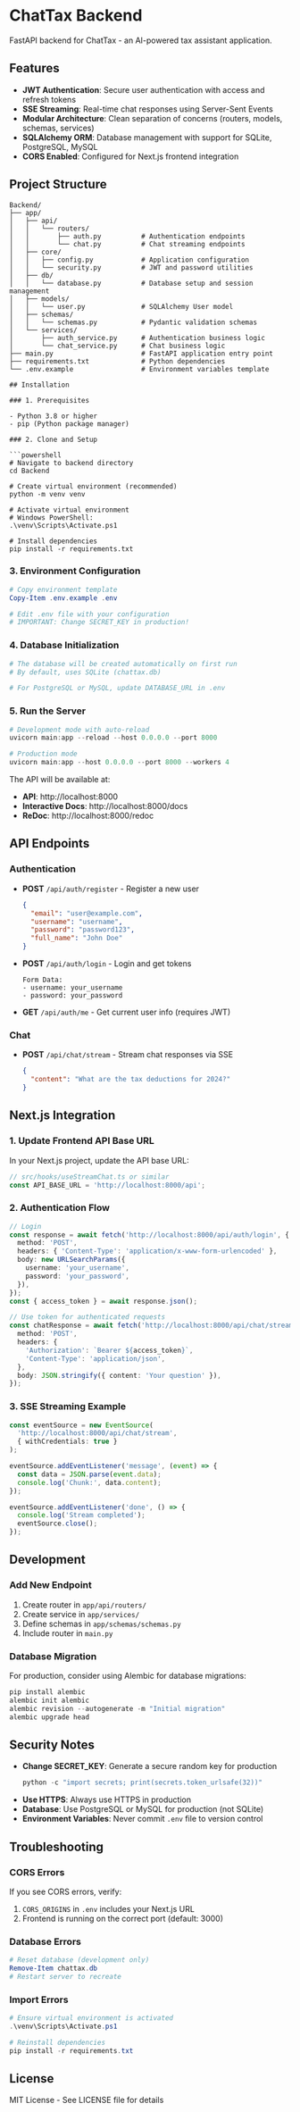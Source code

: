 # ChatTax Backend

FastAPI backend for ChatTax - an AI-powered tax assistant application.

## Features

- **JWT Authentication**: Secure user authentication with access and refresh tokens
- **SSE Streaming**: Real-time chat responses using Server-Sent Events
- **Modular Architecture**: Clean separation of concerns (routers, models, schemas, services)
- **SQLAlchemy ORM**: Database management with support for SQLite, PostgreSQL, MySQL
- **CORS Enabled**: Configured for Next.js frontend integration

## Project Structure

```
Backend/
├── app/
│   ├── api/
│   │   └── routers/
│   │       ├── auth.py          # Authentication endpoints
│   │       └── chat.py          # Chat streaming endpoints
│   ├── core/
│   │   ├── config.py            # Application configuration
│   │   └── security.py          # JWT and password utilities
│   ├── db/
│   │   └── database.py          # Database setup and session management
│   ├── models/
│   │   └── user.py              # SQLAlchemy User model
│   ├── schemas/
│   │   └── schemas.py           # Pydantic validation schemas
│   └── services/
│       ├── auth_service.py      # Authentication business logic
│       └── chat_service.py      # Chat business logic
├── main.py                      # FastAPI application entry point
├── requirements.txt             # Python dependencies
└── .env.example                 # Environment variables template

## Installation

### 1. Prerequisites

- Python 3.8 or higher
- pip (Python package manager)

### 2. Clone and Setup

```powershell
# Navigate to backend directory
cd Backend

# Create virtual environment (recommended)
python -m venv venv

# Activate virtual environment
# Windows PowerShell:
.\venv\Scripts\Activate.ps1

# Install dependencies
pip install -r requirements.txt
```

### 3. Environment Configuration

```powershell
# Copy environment template
Copy-Item .env.example .env

# Edit .env file with your configuration
# IMPORTANT: Change SECRET_KEY in production!
```

### 4. Database Initialization

```powershell
# The database will be created automatically on first run
# By default, uses SQLite (chattax.db)

# For PostgreSQL or MySQL, update DATABASE_URL in .env
```

### 5. Run the Server

```powershell
# Development mode with auto-reload
uvicorn main:app --reload --host 0.0.0.0 --port 8000

# Production mode
uvicorn main:app --host 0.0.0.0 --port 8000 --workers 4
```

The API will be available at:
- **API**: http://localhost:8000
- **Interactive Docs**: http://localhost:8000/docs
- **ReDoc**: http://localhost:8000/redoc

## API Endpoints

### Authentication

- **POST** `/api/auth/register` - Register a new user
  ```json
  {
    "email": "user@example.com",
    "username": "username",
    "password": "password123",
    "full_name": "John Doe"
  }
  ```

- **POST** `/api/auth/login` - Login and get tokens
  ```
  Form Data:
  - username: your_username
  - password: your_password
  ```

- **GET** `/api/auth/me` - Get current user info (requires JWT)

### Chat

- **POST** `/api/chat/stream` - Stream chat responses via SSE
  ```json
  {
    "content": "What are the tax deductions for 2024?"
  }
  ```

## Next.js Integration

### 1. Update Frontend API Base URL

In your Next.js project, update the API base URL:

```typescript
// src/hooks/useStreamChat.ts or similar
const API_BASE_URL = 'http://localhost:8000/api';
```

### 2. Authentication Flow

```typescript
// Login
const response = await fetch('http://localhost:8000/api/auth/login', {
  method: 'POST',
  headers: { 'Content-Type': 'application/x-www-form-urlencoded' },
  body: new URLSearchParams({
    username: 'your_username',
    password: 'your_password',
  }),
});
const { access_token } = await response.json();

// Use token for authenticated requests
const chatResponse = await fetch('http://localhost:8000/api/chat/stream', {
  method: 'POST',
  headers: {
    'Authorization': `Bearer ${access_token}`,
    'Content-Type': 'application/json',
  },
  body: JSON.stringify({ content: 'Your question' }),
});
```

### 3. SSE Streaming Example

```typescript
const eventSource = new EventSource(
  'http://localhost:8000/api/chat/stream',
  { withCredentials: true }
);

eventSource.addEventListener('message', (event) => {
  const data = JSON.parse(event.data);
  console.log('Chunk:', data.content);
});

eventSource.addEventListener('done', () => {
  console.log('Stream completed');
  eventSource.close();
});
```

## Development

### Add New Endpoint

1. Create router in `app/api/routers/`
2. Create service in `app/services/`
3. Define schemas in `app/schemas/schemas.py`
4. Include router in `main.py`

### Database Migration

For production, consider using Alembic for database migrations:

```powershell
pip install alembic
alembic init alembic
alembic revision --autogenerate -m "Initial migration"
alembic upgrade head
```

## Security Notes

- **Change SECRET_KEY**: Generate a secure random key for production
  ```powershell
  python -c "import secrets; print(secrets.token_urlsafe(32))"
  ```
- **Use HTTPS**: Always use HTTPS in production
- **Database**: Use PostgreSQL or MySQL for production (not SQLite)
- **Environment Variables**: Never commit `.env` file to version control

## Troubleshooting

### CORS Errors

If you see CORS errors, verify:
1. `CORS_ORIGINS` in `.env` includes your Next.js URL
2. Frontend is running on the correct port (default: 3000)

### Database Errors

```powershell
# Reset database (development only)
Remove-Item chattax.db
# Restart server to recreate
```

### Import Errors

```powershell
# Ensure virtual environment is activated
.\venv\Scripts\Activate.ps1

# Reinstall dependencies
pip install -r requirements.txt
```

## License

MIT License - See LICENSE file for details
